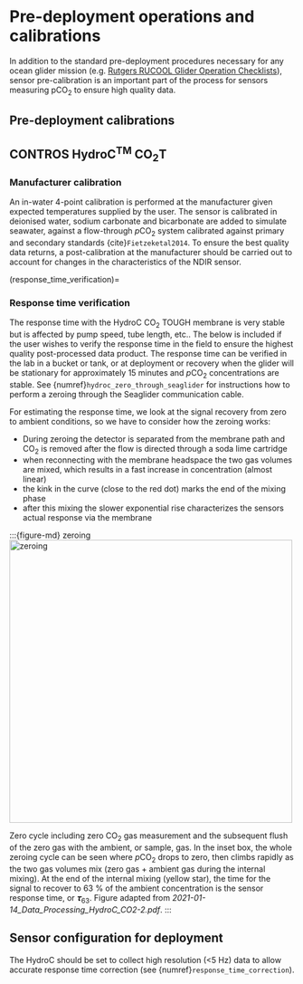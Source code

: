 # Pre-deployment operations and calibrations

In addition to the standard pre-deployment procedures necessary for any ocean glider mission (e.g. [Rutgers RUCOOL Glider Operation Checklists](https://rucool.marine.rutgers.edu/data/underwater-gliders/glider-operation-checklists/)), sensor pre-calibration is an important part of the process for sensors measuring pCO<sub>2</sub> to ensure high quality data.

## Pre-deployment calibrations

## CONTROS HydroC<sup>TM</sup> CO<sub>2</sub>T

### Manufacturer calibration

An in-water 4-point calibration is performed at the manufacturer given expected temperatures supplied by the user. The sensor is calibrated in deionised water, sodium carbonate and bicarbonate are added to simulate seawater, against a flow-through *p*CO<sub>2</sub> system calibrated against primary and secondary standards {cite}`Fietzeketal2014`. To ensure the best quality data returns, a post-calibration at the manufacturer should be carried out to account for changes in the characteristics of the NDIR sensor.

(response_time_verification)=
### Response time verification

The response time with the HydroC CO<sub>2</sub> TOUGH membrane is very stable but is affected by pump speed, tube length, etc.. The below is included if the user wishes to verify the response time in the field to ensure the highest quality post-processed data product. The response time can be verified in the lab in a bucket or tank, or at deployment or recovery when the glider will be stationary for approximately 15 minutes and *p*CO<sub>2</sub> concentrations are stable. See {numref}`hydroc_zero_through_seaglider` for instructions how to perform a zeroing through the Seaglider communication cable. 

For estimating the response time, we look at the signal recovery from zero to ambient conditions, so we have to consider how the zeroing works:

- During zeroing the detector is separated from the membrane path and CO<sub>2</sub> is removed after the flow is directed through a soda lime cartridge
- when reconnecting with the membrane headspace the two gas volumes are mixed, which results in a fast increase in concentration (almost linear)
- the kink in the curve (close to the red dot) marks the end of the mixing phase
- after this mixing the slower exponential rise characterizes the sensors actual response via the membrane

:::{figure-md} zeroing
<img src="/book_files/zeroing.png" alt="zeroing" class="bg-primary mb-1" width="500px">

Zero cycle including zero CO<sub>2</sub> gas measurement and the subsequent flush of the zero gas with the ambient, or sample, gas. In the inset box, the whole zeroing cycle can be seen where *p*CO<sub>2</sub> drops to zero, then climbs rapidly as the two gas volumes mix (zero gas + ambient gas during the internal mixing). At the end of the internal mixing (yellow star), the time for the signal to recover to 63 % of the ambient concentration is the sensor response time, or 𝝉<sub>63</sub>. Figure adapted from *2021-01-14_Data_Processing_HydroC_CO2-2.pdf*.
:::


## Sensor configuration for deployment
The HydroC should be set to collect high resolution (<5 Hz) data to allow accurate response time correction (see {numref}`response_time_correction`). 